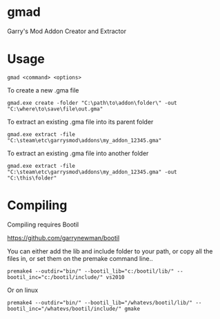 gmad
====

Garry's Mod Addon Creator and Extractor

Usage
=====

`gmad <command> <options>`

To create a new .gma file

`gmad.exe create -folder "C:\path\to\addon\folder\" -out "C:\where\to\save\file\out.gma"`

To extract an existing .gma file into its parent folder

`gmad.exe extract -file "C:\steam\etc\garrysmod\addons\my_addon_12345.gma"`

To extract an existing .gma file into another folder

`gmad.exe extract -file "C:\steam\etc\garrysmod\addons\my_addon_12345.gma" -out "C:\this\folder"`

Compiling
=========

Compiling requires Bootil

https://github.com/garrynewman/bootil

You can either add the lib and include folder to your path, or copy all the files in, or set them on the premake command line..

`premake4 --outdir="bin/" --bootil_lib="c:/bootil/lib/" --bootil_inc="c:/bootil/include/" vs2010`

Or on linux

`premake4 --outdir="bin/" --bootil_lib="/whatevs/bootil/lib/" --bootil_inc="/whatevs/bootil/include/" gmake`
